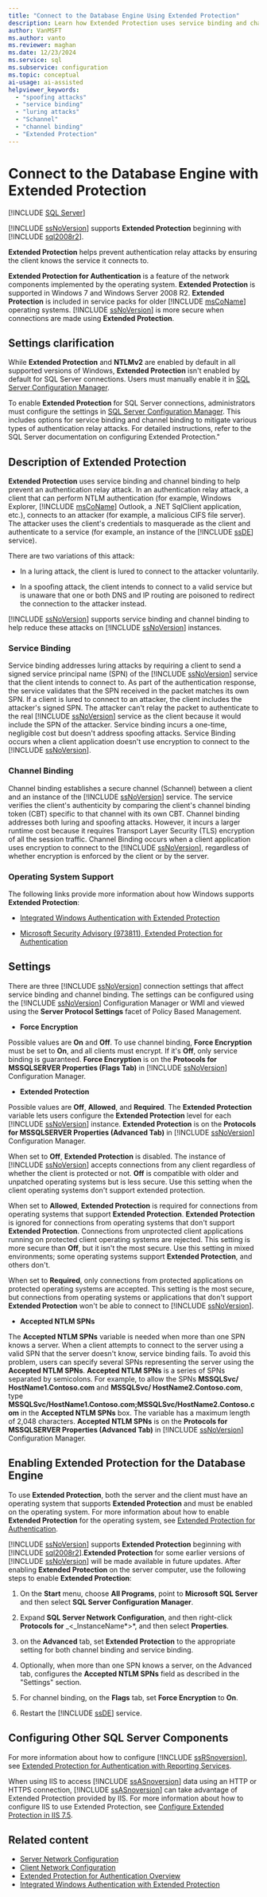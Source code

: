 ```yaml
---
title: "Connect to the Database Engine Using Extended Protection"
description: Learn how Extended Protection uses service binding and channel binding to help prevent authentication relay attacks. See how to enable this feature.
author: VanMSFT
ms.author: vanto
ms.reviewer: maghan
ms.date: 12/23/2024
ms.service: sql
ms.subservice: configuration
ms.topic: conceptual
ai-usage: ai-assisted 
helpviewer_keywords:
  - "spoofing attacks"
  - "service binding"
  - "luring attacks"
  - "Schannel"
  - "channel binding"
  - "Extended Protection"
---
```


# Connect to the Database Engine with Extended Protection

[!INCLUDE [SQL Server](../../includes/applies-to-version/sqlserver.md)]

[!INCLUDE [ssNoVersion](../../includes/ssnoversion-md.md)] supports **Extended Protection** beginning with [!INCLUDE [sql2008r2](../../includes/sql2008r2-md.md)].

**Extended Protection** helps prevent authentication relay attacks by ensuring the client knows the service it connects to.

**Extended Protection for Authentication** is a feature of the network components implemented by the operating system. **Extended Protection** is supported in Windows 7 and Windows Server 2008 R2. **Extended Protection** is included in service packs for older [!INCLUDE [msCoName](../../includes/msconame-md.md)] operating systems. [!INCLUDE [ssNoVersion](../../includes/ssnoversion-md.md)] is more secure when connections are made using **Extended Protection**.

## Settings clarification

While **Extended Protection** and **NTLMv2** are enabled by default in all supported versions of Windows, **Extended Protection** isn't enabled by default for SQL Server connections. Users must manually enable it in [SQL Server Configuration Manager](../../relational-databases/sql-server-configuration-manager.md).

To enable **Extended Protection** for SQL Server connections, administrators must configure the settings in [SQL Server Configuration Manager](../../relational-databases/sql-server-configuration-manager.md). This includes options for service binding and channel binding to mitigate various types of authentication relay attacks. For detailed instructions, refer to the SQL Server documentation on configuring Extended Protection."

## Description of Extended Protection

**Extended Protection** uses service binding and channel binding to help prevent an authentication relay attack. In an authentication relay attack, a client that can perform NTLM authentication (for example, Windows Explorer, [!INCLUDE [msCoName](../../includes/msconame-md.md)] Outlook, a .NET SqlClient application, etc.), connects to an attacker (for example, a malicious CIFS file server). The attacker uses the client's credentials to masquerade as the client and authenticate to a service (for example, an instance of the [!INCLUDE [ssDE](../../includes/ssde-md.md)] service).

There are two variations of this attack:

- In a luring attack, the client is lured to connect to the attacker voluntarily.

- In a spoofing attack, the client intends to connect to a valid service but is unaware that one or both DNS and IP routing are poisoned to redirect the connection to the attacker instead.

[!INCLUDE [ssNoVersion](../../includes/ssnoversion-md.md)] supports service binding and channel binding to help reduce these attacks on [!INCLUDE [ssNoVersion](../../includes/ssnoversion-md.md)] instances.

### Service Binding

Service binding addresses luring attacks by requiring a client to send a signed service principal name (SPN) of the [!INCLUDE [ssNoVersion](../../includes/ssnoversion-md.md)] service that the client intends to connect to. As part of the authentication response, the service validates that the SPN received in the packet matches its own SPN. If a client is lured to connect to an attacker, the client includes the attacker's signed SPN. The attacker can't relay the packet to authenticate to the real [!INCLUDE [ssNoVersion](../../includes/ssnoversion-md.md)] service as the client because it would include the SPN of the attacker. Service binding incurs a one-time, negligible cost but doesn't address spoofing attacks. Service Binding occurs when a client application doesn't use encryption to connect to the [!INCLUDE [ssNoVersion](../../includes/ssnoversion-md.md)].

### Channel Binding

Channel binding establishes a secure channel (Schannel) between a client and an instance of the [!INCLUDE [ssNoVersion](../../includes/ssnoversion-md.md)] service. The service verifies the client's authenticity by comparing the client's channel binding token (CBT) specific to that channel with its own CBT. Channel binding addresses both luring and spoofing attacks. However, it incurs a larger runtime cost because it requires Transport Layer Security (TLS) encryption of all the session traffic. Channel Binding occurs when a client application uses encryption to connect to the [!INCLUDE [ssNoVersion](../../includes/ssnoversion-md.md)], regardless of whether encryption is enforced by the client or by the server.

### Operating System Support

The following links provide more information about how Windows supports **Extended Protection**:

- [Integrated Windows Authentication with Extended Protection](/previous-versions/visualstudio/visual-studio-2008/dd639324(v=vs.90))

- [Microsoft Security Advisory (973811), Extended Protection for Authentication](/security-updates/SecurityAdvisories/2009/973811)

## Settings

There are three [!INCLUDE [ssNoVersion](../../includes/ssnoversion-md.md)] connection settings that affect service binding and channel binding. The settings can be configured using the [!INCLUDE [ssNoVersion](../../includes/ssnoversion-md.md)] Configuration Manager or WMI and viewed using the **Server Protocol Settings** facet of Policy Based Management.

- **Force Encryption**

 Possible values are **On** and **Off**. To use channel binding, **Force Encryption** must be set to **On**, and all clients must encrypt. If it's **Off**, only service binding is guaranteed. **Force Encryption** is on the **Protocols for MSSQLSERVER Properties (Flags Tab)** in [!INCLUDE [ssNoVersion](../../includes/ssnoversion-md.md)] Configuration Manager.

- **Extended Protection**

 Possible values are **Off**, **Allowed**, and **Required**. The **Extended Protection** variable lets users configure the **Extended Protection** level for each [!INCLUDE [ssNoVersion](../../includes/ssnoversion-md.md)] instance. **Extended Protection** is on the **Protocols for MSSQLSERVER Properties (Advanced Tab)** in [!INCLUDE [ssNoVersion](../../includes/ssnoversion-md.md)] Configuration Manager.

 When set to **Off**, **Extended Protection** is disabled. The instance of [!INCLUDE [ssNoVersion](../../includes/ssnoversion-md.md)] accepts connections from any client regardless of whether the client is protected or not. **Off** is compatible with older and unpatched operating systems but is less secure. Use this setting when the client operating systems don't support extended protection.

 When set to **Allowed**, **Extended Protection** is required for connections from operating systems that support **Extended Protection**. **Extended Protection** is ignored for connections from operating systems that don't support **Extended Protection**. Connections from unprotected client applications running on protected client operating systems are rejected. This setting is more secure than **Off**, but it isn't the most secure. Use this setting in mixed environments; some operating systems support **Extended Protection**, and others don't.

 When set to **Required**, only connections from protected applications on protected operating systems are accepted. This setting is the most secure, but connections from operating systems or applications that don't support **Extended Protection** won't be able to connect to [!INCLUDE [ssNoVersion](../../includes/ssnoversion-md.md)].

- **Accepted NTLM SPNs**

 The **Accepted NTLM SPNs** variable is needed when more than one SPN knows a server. When a client attempts to connect to the server using a valid SPN that the server doesn't know, service binding fails. To avoid this problem, users can specify several SPNs representing the server using the **Accepted NTLM SPNs**. **Accepted NTLM SPNs** is a series of SPNs separated by semicolons. For example, to allow the SPNs **MSSQLSvc/ HostName1.Contoso.com** and **MSSQLSvc/ HostName2.Contoso.com**, type **MSSQLSvc/HostName1.Contoso.com;MSSQLSvc/HostName2.Contoso.com** in the **Accepted NTLM SPNs** box. The variable has a maximum length of 2,048 characters. **Accepted NTLM SPNs** is on the **Protocols for MSSQLSERVER Properties (Advanced Tab)** in [!INCLUDE [ssNoVersion](../../includes/ssnoversion-md.md)] Configuration Manager.

## Enabling Extended Protection for the Database Engine

To use **Extended Protection**, both the server and the client must have an operating system that supports **Extended Protection** and must be enabled on the operating system. For more information about how to enable **Extended Protection** for the operating system, see [Extended Protection for Authentication](/dotnet/framework/WCF/feature-details/extended-protection-for-authentication-overview).

[!INCLUDE [ssNoVersion](../../includes/ssnoversion-md.md)] supports **Extended Protection** beginning with [!INCLUDE [sql2008r2](../../includes/sql2008r2-md.md)].**Extended Protection** for some earlier versions of [!INCLUDE [ssNoVersion](../../includes/ssnoversion-md.md)] will be made available in future updates. After enabling **Extended Protection** on the server computer, use the following steps to enable **Extended Protection**:

1. On the **Start** menu, choose **All Programs**, point to **Microsoft SQL Server** and then select **SQL Server Configuration Manager**.

1. Expand **SQL Server Network Configuration**, and then right-click **Protocols for** _\<_InstanceName*>*, and then select **Properties**.

1. on the **Advanced** tab, set **Extended Protection** to the appropriate setting for both channel binding and service binding.

1. Optionally, when more than one SPN knows a server, on the Advanced tab, configures the **Accepted NTLM SPNs** field as described in the "Settings" section.

1. For channel binding, on the **Flags** tab, set **Force Encryption** to **On**.

1. Restart the [!INCLUDE [ssDE](../../includes/ssde-md.md)] service.

## Configuring Other SQL Server Components

For more information about how to configure [!INCLUDE [ssRSnoversion](../../includes/ssrsnoversion-md.md)], see [Extended Protection for Authentication with Reporting Services](../../reporting-services/security/extended-protection-for-authentication-with-reporting-services.md).

When using IIS to access [!INCLUDE [ssASnoversion](../../includes/ssasnoversion-md.md)] data using an HTTP or HTTPS connection, [!INCLUDE [ssASnoversion](../../includes/ssasnoversion-md.md)] can take advantage of Extended Protection provided by IIS. For more information about how to configure IIS to use Extended Protection, see [Configure Extended Protection in IIS 7.5](/previous-versions/windows/it-pro/windows-server-2008-R2-and-2008/ee909472(v=ws.10)).

## Related content

- [Server Network Configuration](../../database-engine/configure-windows/server-network-configuration.md)
- [Client Network Configuration](../../database-engine/configure-windows/client-network-configuration.md)
- [Extended Protection for Authentication Overview](/previous-versions/dotnet/netframework-3.5/dd767318(v=vs.90))
- [Integrated Windows Authentication with Extended Protection](/previous-versions/visualstudio/visual-studio-2008/dd639324(v=vs.90))
